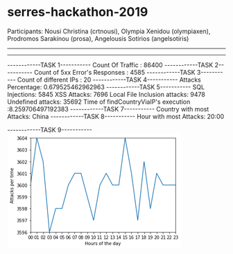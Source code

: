 # serres-hackathon-2019

Participants: Nousi Christina (crtnousi), Olympia Xenidou (olympiaxen), Prodromos Sarakinou (prosa), Angelousis Sotirios (angelsotiris) 


-------------------------------------------------------------------------------------------------------------------------------------------
-----------------------------
------------TASK 1-----------
Count Of Traffic : 86400
------------TASK 2-----------
Count of 5xx Error's Responses : 4585
------------TASK 3-----------
Count of different IPs : 20
------------TASK 4-----------
Attacks Percentage: 0.679525462962963
------------TASK 5-----------
SQL Injections: 5845
XSS Attacks: 7696
Local File Inclusion attacks: 9478
Undefined attacks: 35692
Time of findCountryViaIP's execution :8.259706497192383
------------TASK 7-----------
Country with most Attacks: China
------------TASK 8-----------
Hour with most Attacks: 20:00

------------TASK 9-----------<br />
![alt text](plot1.png)
